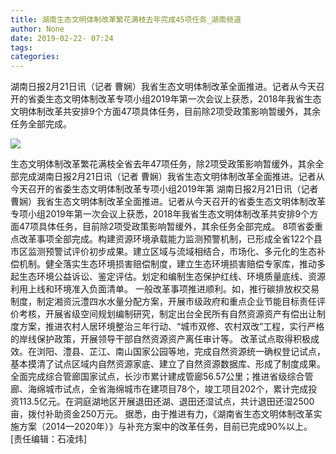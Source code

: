 ```yaml
---
title: 湖南生态文明体制改革繁花满枝去年完成45项任务_湖南频道
author: None
date: 2019-02-22- 07:24
tags: 
categories: 
---
```

湖南日报2月21日讯（记者 曹娴）我省生态文明体制改革全面推进。记者从今天召开的省委生态文明体制改革专项小组2019年第一次会议上获悉，2018年我省生态文明体制改革共安排9个方面47项具体任务，目前除2项受政策影响暂缓外，其余任务全部完成。
<!-- more -->
                
<img align="center" border="0" src="http://p2.ifengimg.com/a/2016/0810/204c433878d5cf9size1_w16_h16.png" />
                
            
生态文明体制改革繁花满枝全省去年47项任务，除2项受政策影响暂缓外，其余全部完成湖南日报2月21日讯（记者 曹娴）我省生态文明体制改革全面推进。记者从今天召开的省委生态文明体制改革专项小组2019年第
湖南日报2月21日讯（记者 曹娴）我省生态文明体制改革全面推进。记者从今天召开的省委生态文明体制改革专项小组2019年第一次会议上获悉，2018年我省生态文明体制改革共安排9个方面47项具体任务，目前除2项受政策影响暂缓外，其余任务全部完成。
8项省委重点改革事项全部完成。构建资源环境承载能力监测预警机制，已形成全省122个县市区监测预警试评价初步成果。建立区域与流域相结合，市场化、多元化的生态补偿机制。健全落实生态环境损害赔偿制度，建立生态环境损害赔偿专家库，推动多起生态环境公益诉讼、鉴定评估。划定和编制生态保护红线、环境质量底线、资源利用上线和环境准入负面清单。
一般改革事项推进顺利。如，推行碳排放权交易制度，制定湘资沅澧四水水量分配方案，开展市级政府和重点企业节能目标责任评价考核，开展省级空间规划编制研究，制定出台全民所有自然资源资产有偿出让制度方案，推进农村人居环境整治三年行动、“城市双修、农村双改”工程，实行严格的岸线保护政策，开展领导干部自然资源资产离任审计等。
改革试点取得积极成效。在浏阳、澧县、芷江、南山国家公园等地，完成自然资源统一确权登记试点，基本摸清了试点区域内自然资源家底、建立了自然资源数据库、形成了制度成果。全面完成综合管廊国家试点，长沙市累计建成管廊56.57公里；推进省级综合管廊、海绵城市试点，全省海绵城市在建项目78个，竣工项目202个，累计完成投资113.5亿元。在洞庭湖地区开展退田还湖、退田还湿试点，共计退田还湿2500亩，拨付补助资金250万元。
据悉，由于推进有力，《湖南省生态文明体制改革实施方案（2014—2020年）》与补充方案中的改革任务，目前已完成90%以上。
[责任编辑：石凌炜]
            
